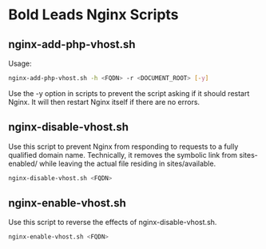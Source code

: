 # Bold Leads Nginx Scripts

## nginx-add-php-vhost.sh

Usage:
```bash
nginx-add-php-vhost.sh -h <FQDN> -r <DOCUMENT_ROOT> [-y]
```

Use the -y option in scripts to prevent the script asking if it should restart
Nginx.  It will then restart Nginx itself if there are no errors.

## nginx-disable-vhost.sh

Use this script to prevent Nginx from responding to requests to a fully
qualified domain name.  Technically, it removes the symbolic link from
sites-enabled/ while leaving the actual file residing in sites/available.
```bash
nginx-disable-vhost.sh <FQDN>
```

## nginx-enable-vhost.sh

Use this script to reverse the effects of nginx-disable-vhost.sh.
```bash
nginx-enable-vhost.sh <FQDN>
```


